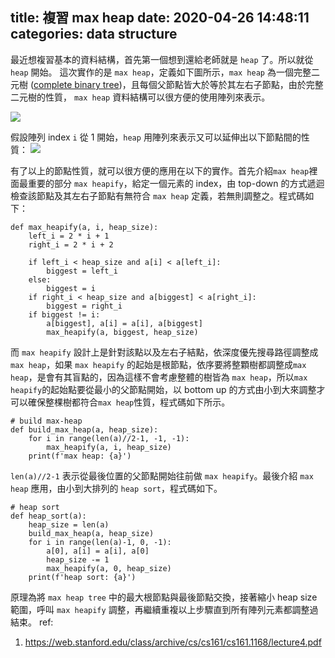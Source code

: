 title: 複習 max heap
date: 2020-04-26 14:48:11
categories: data structure
---
最近想複習基本的資料結構，首先第一個想到還給老師就是 ``heap`` 了。所以就從 ``heap`` 開始。
這次實作的是 `max heap`，定義如下圖所示，`max heap` 為一個完整二元樹 ([complete binary tree](https://web.cecs.pdx.edu/~sheard/course/Cs163/Doc/FullvsComplete.html))，且每個父節點皆大於等於其左右子節點，由於完整二元樹的性質， `max heap` 資料結構可以很方便的使用陣列來表示。

![](https://i.imgur.com/ma2BP4J.png)

假設陣列 index `i` 從 1 開始，`heap` 用陣列來表示又可以延伸出以下節點間的性質：
![](https://i.imgur.com/e8zlyr7.png)

有了以上的節點性質，就可以很方便的應用在以下的實作。首先介紹`max heap`裡面最重要的部分 `max heapify`，給定一個元素的 index，由 top-down 的方式遞迴檢查該節點及其左右子節點有無符合 `max heap` 定義，若無則調整之。程式碼如下：
```python=
def max_heapify(a, i, heap_size):
    left_i = 2 * i + 1
    right_i = 2 * i + 2

    if left_i < heap_size and a[i] < a[left_i]:
        biggest = left_i
    else:
        biggest = i
    if right_i < heap_size and a[biggest] < a[right_i]:
        biggest = right_i
    if biggest != i:
        a[biggest], a[i] = a[i], a[biggest]
        max_heapify(a, biggest, heap_size)
```
而 `max heapify` 設計上是針對該點以及左右子結點，依深度優先搜尋路徑調整成 `max heap`，如果 `max heapify` 的起始是根節點，依序要將整顆樹都調整成`max heap`，是會有其盲點的，因為這樣不會考慮整體的樹皆為 `max heap`，所以`max heapify`的起始點要從最小的父節點開始，以 bottom up 的方式由小到大來調整才可以確保整棵樹都符合`max heap`性質，程式碼如下所示。
```python=
# build max-heap
def build_max_heap(a, heap_size):
    for i in range(len(a)//2-1, -1, -1):
        max_heapify(a, i, heap_size)
    print(f'max heap: {a}')
```
`len(a)//2-1` 表示從最後位置的父節點開始往前做 `max heapify`。最後介紹 `max heap` 應用，由小到大排列的 `heap sort`，程式碼如下。
```python=
# heap sort
def heap_sort(a):
    heap_size = len(a)
    build_max_heap(a, heap_size)
    for i in range(len(a)-1, 0, -1):
        a[0], a[i] = a[i], a[0]
        heap_size -= 1
        max_heapify(a, 0, heap_size)
    print(f'heap sort: {a}')
```
原理為將 `max heap tree` 中的最大根節點與最後節點交換，接著縮小 heap size 範圍，呼叫 `max heapify` 調整，再繼續重複以上步驟直到所有陣列元素都調整過結束。
ref:
1. https://web.stanford.edu/class/archive/cs/cs161/cs161.1168/lecture4.pdf
